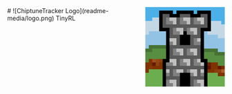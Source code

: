 <img src="readme-media/logo-high.png" align="right" />
# ![ChiptuneTracker Logo](readme-media/logo.png) TinyRL